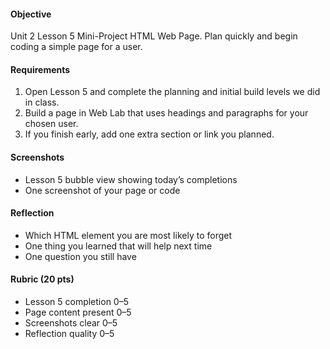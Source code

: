 #### Objective

Unit 2 Lesson 5 Mini-Project HTML Web Page. Plan quickly and begin coding a simple page for a user.

#### Requirements

1. Open Lesson 5 and complete the planning and initial build levels we did in class.
2. Build a page in Web Lab that uses headings and paragraphs for your chosen user.
3. If you finish early, add one extra section or link you planned.

#### Screenshots

- Lesson 5 bubble view showing today’s completions
- One screenshot of your page or code

#### Reflection

- Which HTML element you are most likely to forget
- One thing you learned that will help next time
- One question you still have

#### Rubric (20 pts)

- Lesson 5 completion 0–5
- Page content present 0–5
- Screenshots clear 0–5
- Reflection quality 0–5
